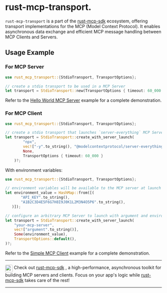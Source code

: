 # rust-mcp-transport.

`rust-mcp-transport` is a part of the [rust-mcp-sdk](https://crates.io/crates/rust-mcp-sdk) ecosystem, offering transport implementations for the MCP (Model Context Protocol). It enables asynchronous data exchange and efficient MCP message handling between MCP Clients and Servers.

## Usage Example

### For MCP Server

```rust
use rust_mcp_transport::{StdioTransport, TransportOptions};

// create a stdio transport to be used in a MCP Server
let transport = StdioTransport::new(TransportOptions { timeout: 60_000 })?;

```

Refer to the [Hello World MCP Server](https://github.com/rust-mcp-stack/rust-mcp-sdk/tree/main/examples/hello-world-mcp-server) example for a complete demonstration.

### For MCP Client

```rust
use rust_mcp_transport::{StdioTransport, TransportOptions};

// create a stdio transport that launches `server-everything` MCP Server
let transport = StdioTransport::create_with_server_launch(
        "npx",
        vec!["-y".to_string(), "@modelcontextprotocol/server-everything"],
        None,
        TransportOptions { timeout: 60_000 }
    )?;

```

With environment variables:

```rust
use rust_mcp_transport::{StdioTransport, TransportOptions};

// environment variables will be available to the MCP server at launch time
let environment_value = HashMap::from([(
       "API_KEY".to_string(),
       "A1B2C3D4E5F6G7H8I9J0K1L2M3N4O5P6".to_string(),
   )]);

// configure an arbitrary MCP Server to launch with argument and environment variables
let transport = StdioTransport::create_with_server_launch(
    "your-mcp-server",
    vec!["argument".to_string()],
    Some(environment_value),
    TransportOptions::default(),
)?;
```

Refer to the [Simple MCP Client](https://github.com/rust-mcp-stack/rust-mcp-sdk/tree/main/examples/simple-mcp-client) example for a complete demonstration.

---

<img align="top" src="assets/rust-mcp-stack-icon.png" width="24" style="border-radius:0.2rem;"> Check out [rust-mcp-sdk](https://crates.io/crates/rust-mcp-sdk) , a high-performance, asynchronous toolkit for building MCP servers and clients. Focus on your app's logic while [rust-mcp-sdk](https://crates.io/crates/rust-mcp-sdk) takes care of the rest!

---
